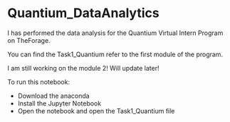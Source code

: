 # Quantium_DataAnalytics
I has performed the data analysis for the Quantium Virtual Intern Program on TheForage.

You can find the Task1_Quantium refer to the first module of the program.

I am still working on the module 2! Will update later!

To run this notebook:
- Download the anaconda
- Install the Jupyter Notebook
- Open the notebook and open the Task1_Quantium file
